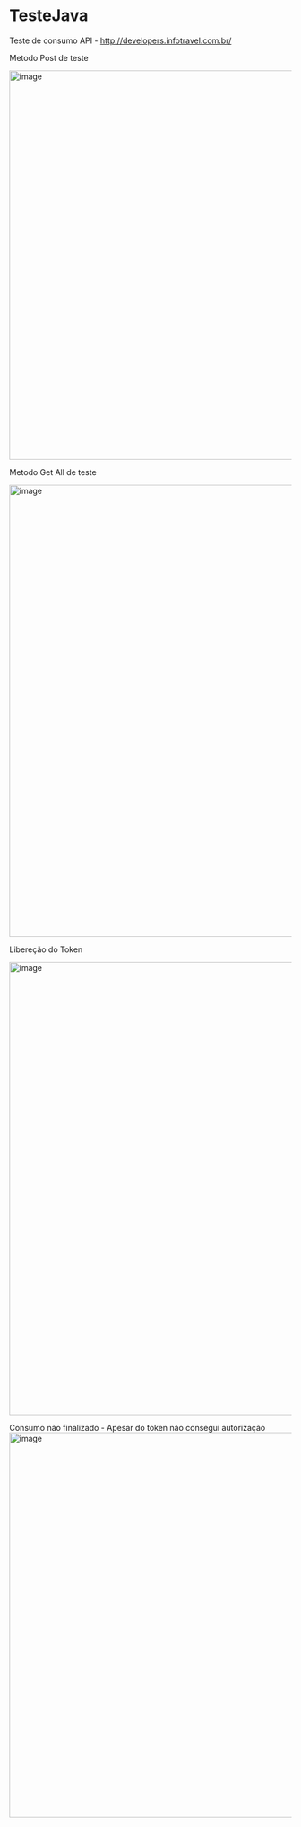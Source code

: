 # TesteJava
Teste de consumo API - http://developers.infotravel.com.br/


Metodo Post de teste 

<img width="693" alt="image" src="https://user-images.githubusercontent.com/88103166/195113937-2440f4bb-cc24-4c9c-8d3c-1fc595e37fa6.png">


Metodo Get All de teste


<img width="805" alt="image" src="https://user-images.githubusercontent.com/88103166/195114121-7fcf2380-15d3-4684-a4c5-0e6a612fd139.png">


Libereção do Token

<img width="807" alt="image" src="https://user-images.githubusercontent.com/88103166/195113714-39186d39-5348-429a-9a8e-d8cc1310715e.png">


Consumo não finalizado - Apesar do token não consegui autorização
<img width="686" alt="image" src="https://user-images.githubusercontent.com/88103166/195122904-25e99bf8-e477-4f07-b628-65aaaf35e740.png">
